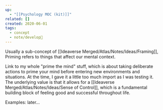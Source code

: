 ```yaml
---
up:
  - "[[Psychology MOC (kit)]]"
related: []
created: 2020-06-01
tags:
  - concept
  - note/develop🍃
---
```


Usually a sub-concept of [[Ideaverse Merged/Atlas/Notes/Ideas/Framing]], Priming refers to things that affect our mental context. 

Link to my whole "prime the mind" stuff, which is about taking deliberate actions to prime your mind before entering new environments and situations. At the time, I gave it a little too much import as I was testing it. The underlying value is that it allows for a [[Ideaverse Merged/Atlas/Notes/Ideas/Sense of Control]], which is a fundamental building block of feeling good and successful throughout life.

Examples: later...